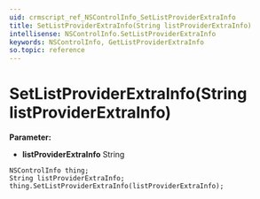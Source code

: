 ```yaml
---
uid: crmscript_ref_NSControlInfo_SetListProviderExtraInfo
title: SetListProviderExtraInfo(String listProviderExtraInfo)
intellisense: NSControlInfo.SetListProviderExtraInfo
keywords: NSControlInfo, GetListProviderExtraInfo
so.topic: reference
---
```


# SetListProviderExtraInfo(String listProviderExtraInfo)

**Parameter:** 
* **listProviderExtraInfo** String

```crmscript
NSControlInfo thing;
String listProviderExtraInfo;
thing.SetListProviderExtraInfo(listProviderExtraInfo);
```

